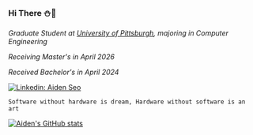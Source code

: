### Hi There :snowman::christmas_tree:

<p><em>Graduate Student at <a href="https://www.pitt.edu/">University of Pittsburgh</a>, majoring in Computer Engineering</em></p>
<p><em>Receiving Master's in April 2026</em></p>
<p><em>Received Bachelor's in April 2024</em></p>

[![Linkedin: Aiden Seo](https://img.shields.io/badge/-AidenSeo-blue?style=flat-square&logo=Linkedin&logoColor=white&link=https://www.linkedin.com/in/aiden-seo-1s/)](https://www.linkedin.com/in/aiden-seo-1s/)

```
Software without hardware is dream, Hardware without software is an art
```

[![Aiden's GitHub stats](https://github-readme-stats.vercel.app/api?username=aidenseo3180)](https://github.com/aidenseo3180/github-readme-stats)  


